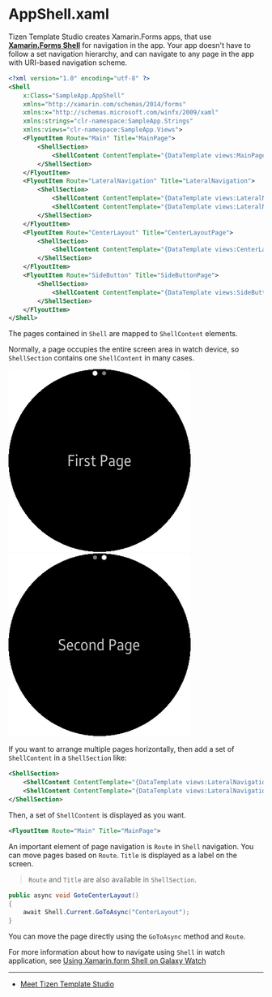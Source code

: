 # AppShell.xaml
Tizen Template Studio creates Xamarin.Forms apps, that use **[Xamarin.Forms Shell](https://docs.microsoft.com/xamarin/xamarin-forms/app-fundamentals/shell/)** for navigation in the app.
Your app doesn't have to follow a set navigation hierarchy, and can navigate to any page in the app with URI-based navigation scheme.

```xml
<?xml version="1.0" encoding="utf-8" ?>
<Shell
    x:Class="SampleApp.AppShell"
    xmlns="http://xamarin.com/schemas/2014/forms"
    xmlns:x="http://schemas.microsoft.com/winfx/2009/xaml"
    xmlns:strings="clr-namespace:SampleApp.Strings"
    xmlns:views="clr-namespace:SampleApp.Views">
    <FlyoutItem Route="Main" Title="MainPage">
        <ShellSection>
            <ShellContent ContentTemplate="{DataTemplate views:MainPage}"/>
        </ShellSection>
    </FlyoutItem>
    <FlyoutItem Route="LateralNavigation" Title="LateralNavigation">
        <ShellSection>
            <ShellContent ContentTemplate="{DataTemplate views:LateralNavigationPage}"/>
            <ShellContent ContentTemplate="{DataTemplate views:LateralNavigationSecondPage}"/>
        </ShellSection>
    </FlyoutItem>
    <FlyoutItem Route="CenterLayout" Title="CenterLayoutPage">
        <ShellSection>
            <ShellContent ContentTemplate="{DataTemplate views:CenterLayoutPage}"/>
        </ShellSection>
    </FlyoutItem>
    <FlyoutItem Route="SideButton" Title="SideButtonPage">
        <ShellSection>
            <ShellContent ContentTemplate="{DataTemplate views:SideButtonPage}"/>
        </ShellSection>
    </FlyoutItem>
</Shell>
```
The pages contained in `Shell` are mapped to `ShellContent` elements.

Normally, a page occupies the entire screen area in watch device, so `ShellSection` contains one `ShellContent` in many cases.

![lateralnavigation1](app-shell01.png)  ![lateralnavigation2](app-shell02.png)

If you want to arrange multiple pages horizontally, then add a set of `ShellContent` in a `ShellSection` like:
```xml
<ShellSection>
    <ShellContent ContentTemplate="{DataTemplate views:LateralNavigationPage}"/>
    <ShellContent ContentTemplate="{DataTemplate views:LateralNavigationSecondPage}"/>
</ShellSection>
```
Then, a set of `ShellContent` is displayed as you want.

```xml
<FlyoutItem Route="Main" Title="MainPage">
```
An important element of page navigation is `Route` in `Shell` navigation.
You can move pages based on `Route`.
`Title` is displayed as a label on the screen.
> `Route` and `Title` are also available in `ShellSection`.

```cs
public async void GotoCenterLayout()
{
    await Shell.Current.GoToAsync("CenterLayout");
}
```
You can move the page directly using the `GoToAsync` method and `Route`.

For more information about how to navigate using `Shell` in watch application, see [Using Xamarin.form Shell on Galaxy Watch](https://developer.samsung.com/tizen/blog/en-us/2020/03/09/using-xamarinform-shell-on-galaxy-watch)

---

- [Meet Tizen Template Studio](overview.md)

